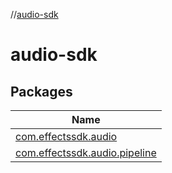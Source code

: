 //[audio-sdk](index.md)

# audio-sdk

## Packages

| Name                                                                              |
|-----------------------------------------------------------------------------------|
| [com.effectssdk.audio](audio-sdk/com.effectssdk.audio/index.md)                   |
| [com.effectssdk.audio.pipeline](audio-sdk/com.effectssdk.audio.pipeline/index.md) |